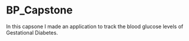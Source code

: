# BP_Capstone
In this capsone I made an application to track the blood glucose levels of Gestational Diabetes.

